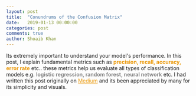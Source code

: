 ```yaml
---
layout: post
title:  "Conundrums of the Confusion Matrix"
date:   2019-01-13 00:00:00
categories: post
comments: true
author: Shoaib Khan
---
```


Its extremely important to understand your model's performance. In this post, I explain fundamental metrics such as <span style="color:#ea9808; font-weight: bold">precision, recall, accuracy, error rate</span> etc.. these metrics help us evaluate all types of classification models e.g. <b STYLE="color: #868686">logistic regression, random forest, neural network</b> etc.
I had written this post originally on <A STYLE="color: #ea9808" HREF="https://medium.com/convergeml/conundrums-of-the-confusion-matrix-2fa82293707a">Medium</A> and its been appreciated by many for its simplicity and visuals.
<!--more-->